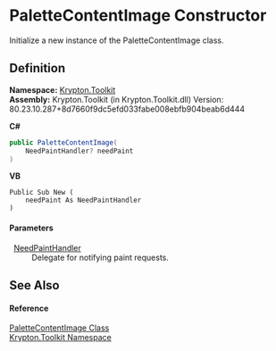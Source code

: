 # PaletteContentImage Constructor


Initialize a new instance of the PaletteContentImage class.



## Definition
**Namespace:** <a href="79d2eac2-21f4-54ff-7552-b20c33c30600.md">Krypton.Toolkit</a>  
**Assembly:** Krypton.Toolkit (in Krypton.Toolkit.dll) Version: 80.23.10.287+8d7660f9dc5efd033fabe008ebfb904beab6d444

**C#**
``` C#
public PaletteContentImage(
	NeedPaintHandler? needPaint
)
```
**VB**
``` VB
Public Sub New ( 
	needPaint As NeedPaintHandler
)
```



#### Parameters
<dl><dt>  <a href="33f685bd-f838-7c82-3e84-2827dccd141e.md">NeedPaintHandler</a></dt><dd>Delegate for notifying paint requests.</dd></dl>

## See Also


#### Reference
<a href="e45ca869-f597-b651-3283-3913a46e4d88.md">PaletteContentImage Class</a>  
<a href="79d2eac2-21f4-54ff-7552-b20c33c30600.md">Krypton.Toolkit Namespace</a>  

